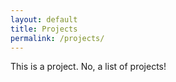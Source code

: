 ```yaml
---
layout: default
title: Projects
permalink: /projects/
---
```


This is a project. No, a list of projects!
